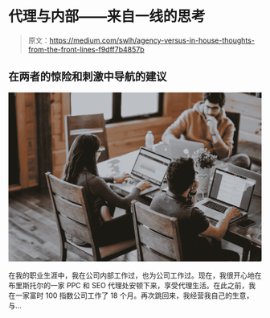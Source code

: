 # 代理与内部——来自一线的思考

> 原文：<https://medium.com/swlh/agency-versus-in-house-thoughts-from-the-front-lines-f9dff7b4857b>

## 在两者的惊险和刺激中导航的建议

![](img/047d09753e2af7af7214abd385ba6eb7.png)

在我的职业生涯中，我在公司内部工作过，也为公司工作过。现在，我很开心地在布里斯托尔的一家 PPC 和 SEO 代理处安顿下来，享受代理生活。在此之前，我在一家富时 100 指数公司工作了 18 个月。再次跳回来，我经营我自己的生意，与…